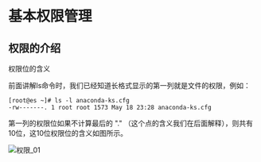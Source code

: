 # 基本权限管理

## 权限的介绍

权限位的含义

前面讲解ls命令时，我们已经知道长格式显示的第一列就是文件的权限，例如：

```
[root@es ~]# ls -l anaconda-ks.cfg
-rw-------. 1 root root 1573 May 18 23:28 anaconda-ks.cfg
```
第一列的权限位如果不计算最后的 "." （这个点的含义我们在后面解释），则共有10位，这10位权限位的含义如图所示。

![权限_01](https://ylighgh.gitee.io/blogparkcdn/images/权限_01.jpeg)

